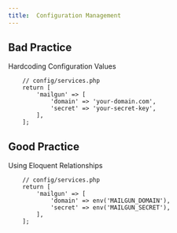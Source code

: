 ```yaml
---
title:  Configuration Management
---
```


## Bad Practice
Hardcoding Configuration Values

        // config/services.php
        return [
            'mailgun' => [
                'domain' => 'your-domain.com',
                'secret' => 'your-secret-key',
            ],
        ];

## Good Practice
Using Eloquent Relationships

        // config/services.php
        return [
            'mailgun' => [
                'domain' => env('MAILGUN_DOMAIN'),
                'secret' => env('MAILGUN_SECRET'),
            ],
        ];

